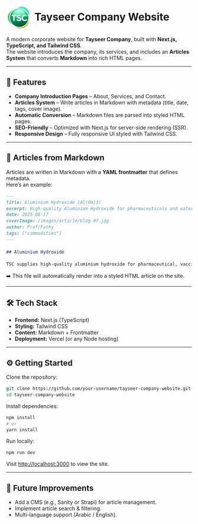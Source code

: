 # <img src="/public/images/logo/logo.png" alt="Tayseer Logo" width="70" align="center" /> Tayseer Company Website

A modern corporate website for **Tayseer Company**, built with **Next.js, TypeScript, and Tailwind CSS**.  
The website introduces the company, its services, and includes an **Articles System** that converts **Markdown** into rich HTML pages.  

---

## 🚀 Features

- **Company Introduction Pages** – About, Services, and Contact.  
- **Articles System** – Write articles in Markdown with metadata (title, date, tags, cover image).  
- **Automatic Conversion** – Markdown files are parsed into styled HTML pages.  
- **SEO-Friendly** – Optimized with Next.js for server-side rendering (SSR).  
- **Responsive Design** – Fully responsive UI styled with Tailwind CSS.  

---

## 📰 Articles from Markdown

Articles are written in Markdown with a **YAML frontmatter** that defines metadata.  
Here’s an example:

```md
---
title: Aluminium Hydroxide (Al(OH)3)
excerpt: High-quality Aluminium Hydroxide for pharmaceuticals and water treatment
date: 2025-08-17
coverImage: /images/article/blog-07.jpg
author: Prof/Fathy
tags: ["commodities"]
---

## Aluminium Hydroxide

TSC supplies high-quality aluminium hydroxide for pharmaceutical, vaccine, and industrial applications.
```

➡️ This file will automatically render into a styled HTML article on the site.  

---

## 🛠️ Tech Stack

- **Frontend:** Next.js (TypeScript)  
- **Styling:** Tailwind CSS  
- **Content:** Markdown + Frontmatter  
- **Deployment:** Vercel (or any Node hosting)  

---

## ⚙️ Getting Started

Clone the repository:

```bash
git clone https://github.com/your-username/tayseer-company-website.git
cd tayseer-company-website
```

Install dependencies:

```bash
npm install
# or
yarn install
```

Run locally:

```bash
npm run dev
```

Visit [http://localhost:3000](http://localhost:3000) to view the site.  

---

## 📌 Future Improvements

- Add a CMS (e.g., Sanity or Strapi) for article management.  
- Implement article search & filtering.  
- Multi-language support (Arabic / English).  
